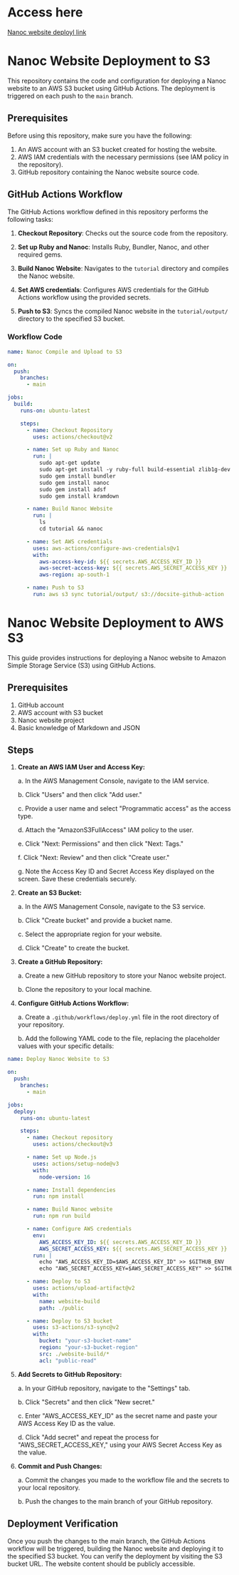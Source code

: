 # Access here 
[Nanoc website deployl link](https://bit.ly/3sDtxXH)
  
# Nanoc Website Deployment to S3

This repository contains the code and configuration for deploying a Nanoc website to an AWS S3 bucket using GitHub Actions. The deployment is triggered on each push to the `main` branch.

## Prerequisites

Before using this repository, make sure you have the following:

1. An AWS account with an S3 bucket created for hosting the website.
2. AWS IAM credentials with the necessary permissions (see IAM policy in the repository).
3. GitHub repository containing the Nanoc website source code.

## GitHub Actions Workflow

The GitHub Actions workflow defined in this repository performs the following tasks:

1. **Checkout Repository**: Checks out the source code from the repository.

2. **Set up Ruby and Nanoc**: Installs Ruby, Bundler, Nanoc, and other required gems.

3. **Build Nanoc Website**: Navigates to the `tutorial` directory and compiles the Nanoc website.

4. **Set AWS credentials**: Configures AWS credentials for the GitHub Actions workflow using the provided secrets.

5. **Push to S3**: Syncs the compiled Nanoc website in the `tutorial/output/` directory to the specified S3 bucket.

### Workflow Code

```yaml
name: Nanoc Compile and Upload to S3

on:
  push:
    branches:
      - main

jobs:
  build:
    runs-on: ubuntu-latest

    steps:
      - name: Checkout Repository
        uses: actions/checkout@v2

      - name: Set up Ruby and Nanoc
        run: |
          sudo apt-get update
          sudo apt-get install -y ruby-full build-essential zlib1g-dev
          sudo gem install bundler
          sudo gem install nanoc
          sudo gem install adsf
          sudo gem install kramdown

      - name: Build Nanoc Website
        run: |
          ls
          cd tutorial && nanoc

      - name: Set AWS credentials
        uses: aws-actions/configure-aws-credentials@v1
        with:
          aws-access-key-id: ${{ secrets.AWS_ACCESS_KEY_ID }}
          aws-secret-access-key: ${{ secrets.AWS_SECRET_ACCESS_KEY }}
          aws-region: ap-south-1

      - name: Push to S3
        run: aws s3 sync tutorial/output/ s3://docsite-github-action

```
# Nanoc Website Deployment to AWS S3

This guide provides instructions for deploying a Nanoc website to Amazon Simple Storage Service (S3) using GitHub Actions.

## Prerequisites

1. GitHub account
2. AWS account with S3 bucket
3. Nanoc website project
4. Basic knowledge of Markdown and JSON

## Steps

1. **Create an AWS IAM User and Access Key:**

   a. In the AWS Management Console, navigate to the IAM service.

   b. Click "Users" and then click "Add user."

   c. Provide a user name and select "Programmatic access" as the access type.

   d. Attach the "AmazonS3FullAccess" IAM policy to the user.

   e. Click "Next: Permissions" and then click "Next: Tags."

   f. Click "Next: Review" and then click "Create user."

   g. Note the Access Key ID and Secret Access Key displayed on the screen. Save these credentials securely.

2. **Create an S3 Bucket:**

   a. In the AWS Management Console, navigate to the S3 service.

   b. Click "Create bucket" and provide a bucket name.

   c. Select the appropriate region for your website.

   d. Click "Create" to create the bucket.

3. **Create a GitHub Repository:**

   a. Create a new GitHub repository to store your Nanoc website project.

   b. Clone the repository to your local machine.

4. **Configure GitHub Actions Workflow:**

   a. Create a `.github/workflows/deploy.yml` file in the root directory of your repository.

   b. Add the following YAML code to the file, replacing the placeholder values with your specific details:

```yaml
name: Deploy Nanoc Website to S3

on:
  push:
    branches:
      - main

jobs:
  deploy:
    runs-on: ubuntu-latest

    steps:
      - name: Checkout repository
        uses: actions/checkout@v3

      - name: Set up Node.js
        uses: actions/setup-node@v3
        with:
          node-version: 16

      - name: Install dependencies
        run: npm install

      - name: Build Nanoc website
        run: npm run build

      - name: Configure AWS credentials
        env:
          AWS_ACCESS_KEY_ID: ${{ secrets.AWS_ACCESS_KEY_ID }}
          AWS_SECRET_ACCESS_KEY: ${{ secrets.AWS_SECRET_ACCESS_KEY }}
        run: |
          echo "AWS_ACCESS_KEY_ID=$AWS_ACCESS_KEY_ID" >> $GITHUB_ENV
          echo "AWS_SECRET_ACCESS_KEY=$AWS_SECRET_ACCESS_KEY" >> $GITHUB_ENV

      - name: Deploy to S3
        uses: actions/upload-artifact@v2
        with:
          name: website-build
          path: ./public

      - name: Deploy to S3 bucket
        uses: s3-actions/s3-sync@v2
        with:
          bucket: "your-s3-bucket-name"
          region: "your-s3-bucket-region"
          src: ./website-build/*
          acl: "public-read"
```


5. **Add Secrets to GitHub Repository:**

   a. In your GitHub repository, navigate to the "Settings" tab.

   b. Click "Secrets" and then click "New secret."

   c. Enter "AWS_ACCESS_KEY_ID" as the secret name and paste your AWS Access Key ID as the value.

   d. Click "Add secret" and repeat the process for "AWS_SECRET_ACCESS_KEY," using your AWS Secret Access Key as the value.

6. **Commit and Push Changes:**

   a. Commit the changes you made to the workflow file and the secrets to your local repository.

   b. Push the changes to the main branch of your GitHub repository.

## Deployment Verification

Once you push the changes to the main branch, the GitHub Actions workflow will be triggered, building the Nanoc website and deploying it to the specified S3 bucket. You can verify the deployment by visiting the S3 bucket URL. The website content should be publicly accessible.
